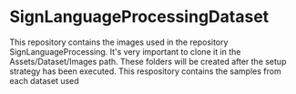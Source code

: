 # SignLanguageProcessingDataset
This repository contains the images used in the repository SignLanguageProcessing. It's very important to clone it in the Assets/Dataset/Images path. These folders will be created after the setup strategy has been executed. This respository contains the samples from each dataset used
